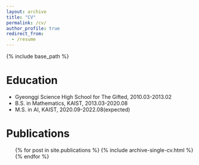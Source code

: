 ```yaml
---
layout: archive
title: "CV"
permalink: /cv/
author_profile: true
redirect_from:
  - /resume
---
```


{% include base_path %}

Education
======
* Gyeonggi Science High School for The Gifted, 2010.03-2013.02
* B.S. in Mathematics, KAIST, 2013.03-2020.08
* M.S. in AI, KAIST, 2020.09-2022.08(expected)

Publications
======
  <ul>{% for post in site.publications %}
    {% include archive-single-cv.html %}
  {% endfor %}</ul>
  
